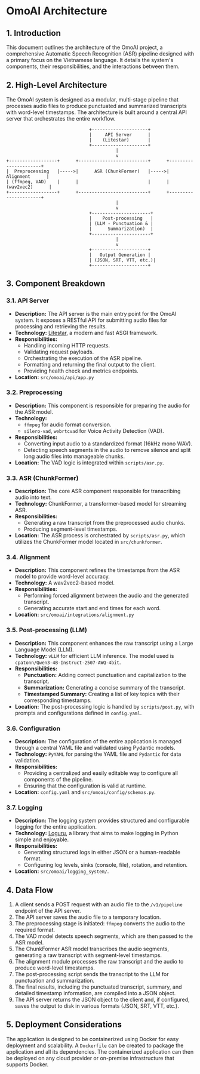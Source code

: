 # OmoAI Architecture

## 1. Introduction

This document outlines the architecture of the OmoAI project, a comprehensive Automatic Speech Recognition (ASR) pipeline designed with a primary focus on the Vietnamese language. It details the system's components, their responsibilities, and the interactions between them.

## 2. High-Level Architecture

The OmoAI system is designed as a modular, multi-stage pipeline that processes audio files to produce punctuated and summarized transcripts with word-level timestamps. The architecture is built around a central API server that orchestrates the entire workflow.

```
                               +---------------------+
                               |     API Server      |
                               |    (Litestar)       |
                               +---------------------+
                                         |
                                         v
+------------------+      +--------------------------+      +----------------------+
|  Preprocessing   |----->|      ASR (ChunkFormer)   |----->|       Alignment      |
| (ffmpeg, VAD)    |      |                          |      |      (wav2vec2)      |
+------------------+      +--------------------------+      +----------------------+
                                         |
                                         v
                               +----------------------+
                               |    Post-processing   |
                               | (LLM - Punctuation & |
                               |      Summarization)  |
                               +----------------------+
                                         |
                                         v
                               +---------------------+
                               |   Output Generation |
                               | (JSON, SRT, VTT, etc.)|
                               +---------------------+
```

## 3. Component Breakdown

### 3.1. API Server

*   **Description:** The API server is the main entry point for the OmoAI system. It exposes a RESTful API for submitting audio files for processing and retrieving the results.
*   **Technology:** [Litestar](https://litestar.dev/), a modern and fast ASGI framework.
*   **Responsibilities:**
    *   Handling incoming HTTP requests.
    *   Validating request payloads.
    *   Orchestrating the execution of the ASR pipeline.
    *   Formatting and returning the final output to the client.
    *   Providing health check and metrics endpoints.
*   **Location:** `src/omoai/api/app.py`

### 3.2. Preprocessing

*   **Description:** This component is responsible for preparing the audio for the ASR model.
*   **Technology:**
    *   `ffmpeg` for audio format conversion.
    *   `silero-vad`, `webrtcvad` for Voice Activity Detection (VAD).
*   **Responsibilities:**
    *   Converting input audio to a standardized format (16kHz mono WAV).
    *   Detecting speech segments in the audio to remove silence and split long audio files into manageable chunks.
*   **Location:** The VAD logic is integrated within `scripts/asr.py`.

### 3.3. ASR (ChunkFormer)

*   **Description:** The core ASR component responsible for transcribing audio into text.
*   **Technology:** ChunkFormer, a transformer-based model for streaming ASR.
*   **Responsibilities:**
    *   Generating a raw transcript from the preprocessed audio chunks.
    *   Producing segment-level timestamps.
*   **Location:** The ASR process is orchestrated by `scripts/asr.py`, which utilizes the ChunkFormer model located in `src/chunkformer`.

### 3.4. Alignment

*   **Description:** This component refines the timestamps from the ASR model to provide word-level accuracy.
*   **Technology:** A wav2vec2-based model.
*   **Responsibilities:**
    *   Performing forced alignment between the audio and the generated transcript.
    *   Generating accurate start and end times for each word.
*   **Location:** `src/omoai/integrations/alignment.py`

### 3.5. Post-processing (LLM)

*   **Description:** This component enhances the raw transcript using a Large Language Model (LLM).
*   **Technology:** `vLLM` for efficient LLM inference. The model used is `cpatonn/Qwen3-4B-Instruct-2507-AWQ-4bit`.
*   **Responsibilities:**
    *   **Punctuation:** Adding correct punctuation and capitalization to the transcript.
    *   **Summarization:** Generating a concise summary of the transcript.
    *   **Timestamped Summary:** Creating a list of key topics with their corresponding timestamps.
*   **Location:** The post-processing logic is handled by `scripts/post.py`, with prompts and configurations defined in `config.yaml`.

### 3.6. Configuration

*   **Description:** The configuration of the entire application is managed through a central YAML file and validated using Pydantic models.
*   **Technology:** `PyYAML` for parsing the YAML file and `Pydantic` for data validation.
*   **Responsibilities:**
    *   Providing a centralized and easily editable way to configure all components of the pipeline.
    *   Ensuring that the configuration is valid at runtime.
*   **Location:** `config.yaml` and `src/omoai/config/schemas.py`.

### 3.7. Logging

*   **Description:** The logging system provides structured and configurable logging for the entire application.
*   **Technology:** [Loguru](https://loguru.readthedocs.io/en/stable/), a library that aims to make logging in Python simple and enjoyable.
*   **Responsibilities:**
    *   Generating structured logs in either JSON or a human-readable format.
    *   Configuring log levels, sinks (console, file), rotation, and retention.
*   **Location:** `src/omoai/logging_system/`.

## 4. Data Flow

1.  A client sends a POST request with an audio file to the `/v1/pipeline` endpoint of the API server.
2.  The API server saves the audio file to a temporary location.
3.  The preprocessing stage is initiated: `ffmpeg` converts the audio to the required format.
4.  The VAD model detects speech segments, which are then passed to the ASR model.
5.  The ChunkFormer ASR model transcribes the audio segments, generating a raw transcript with segment-level timestamps.
6.  The alignment module processes the raw transcript and the audio to produce word-level timestamps.
7.  The post-processing script sends the transcript to the LLM for punctuation and summarization.
8.  The final results, including the punctuated transcript, summary, and detailed timestamp information, are compiled into a JSON object.
9.  The API server returns the JSON object to the client and, if configured, saves the output to disk in various formats (JSON, SRT, VTT, etc.).

## 5. Deployment Considerations

The application is designed to be containerized using Docker for easy deployment and scalability. A `Dockerfile` can be created to package the application and all its dependencies. The containerized application can then be deployed on any cloud provider or on-premise infrastructure that supports Docker.
